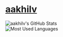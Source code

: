 # [aakhilv](https://aakhilv.js.org)
![aakhilv's GitHub Stats](https://github-readme-stats.vercel.app/api?username=aakhilv&show_icons=true&count_private=true&theme=dark&include_all_commits=true)<br>![Most Used Languages](https://github-readme-stats.vercel.app/api/top-langs/?username=aakhilv&layout=compact&theme=dark)
